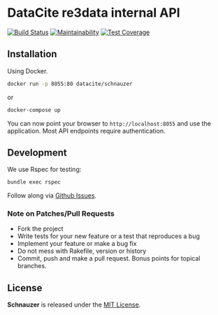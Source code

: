 # DataCite re3data internal API

[![Build Status](https://travis-ci.org/datacite/schnauzer.svg?branch=master)](https://travis-ci.org/datacite/schnauzer) [![Maintainability](https://api.codeclimate.com/v1/badges/4032e94f759b56d71885/maintainability)](https://codeclimate.com/github/datacite/schnauzer/maintainability) [![Test Coverage](https://api.codeclimate.com/v1/badges/4032e94f759b56d71885/test_coverage)](https://codeclimate.com/github/datacite/schnauzer/test_coverage)

## Installation


Using Docker.

```bash
docker run -p 8055:80 datacite/schnauzer
```

or

```bash
docker-compose up
```

You can now point your browser to `http://localhost:8055` and use the application. Most API endpoints require authentication.

## Development

We use Rspec for testing:

```bash
bundle exec rspec
```

Follow along via [Github Issues](https://github.com/datacite/schnauzer/issues).

### Note on Patches/Pull Requests

* Fork the project
* Write tests for your new feature or a test that reproduces a bug
* Implement your feature or make a bug fix
* Do not mess with Rakefile, version or history
* Commit, push and make a pull request. Bonus points for topical branches.

## License

**Schnauzer** is released under the [MIT License](https://github.com/datacite/schnauzer/blob/master/LICENSE).

